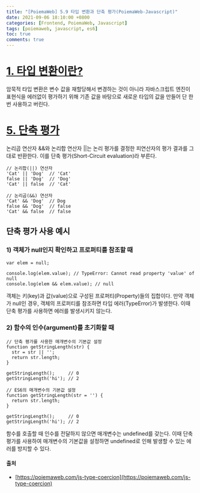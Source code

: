 ```yaml
---
title: "[PoiemaWeb] 5.9 타입 변환과 단축 평가(PoiemaWeb-Javascript)"
date: 2021-09-06 18:10:00 +0800
categories: [Frontend, PoiemaWeb, Javascript]
tags: [poiemaweb, javascript, es6]
toc: true
comments: true
---
```


# [1. 타입 변환이란?](https://poiemaweb.com/js-type-coercion#1-%ED%83%80%EC%9E%85-%EB%B3%80%ED%99%98%EC%9D%B4%EB%9E%80)
암묵적 타입 변환은 변수 값을 재할당해서 변경하는 것이 아니라 자바스크립트 엔진이 표현식을 에러없이 평가하기 위해 기존 값을 바탕으로 새로운 타입의 값을 만들어 단 한번 사용하고 버린다.

# [5. 단축 평가](https://poiemaweb.com/js-type-coercion#5-%EB%8B%A8%EC%B6%95-%ED%8F%89%EA%B0%80)
논리곱 연산자 &&와 논리합 연산자 ||는 논리 평가를 결정한 피연산자의 평가 결과를 그대로 반환한다. 이를 단축 평가(Short-Circuit evaluation)라 부른다.

~~~
// 논리합(||) 연산자
'Cat' || 'Dog'  // 'Cat'
false || 'Dog'  // 'Dog'
'Cat' || false  // 'Cat'

// 논리곱(&&) 연산자
'Cat' && 'Dog'  // Dog
false && 'Dog'  // false
'Cat' && false  // false
~~~

## 단축 평가 사용 예시

### 1) 객체가 null인지 확인하고 프로퍼티를 참조할 때
~~~
var elem = null;

console.log(elem.value); // TypeError: Cannot read property 'value' of null
console.log(elem && elem.value); // null
~~~

객체는 키(key)과 값(value)으로 구성된 프로퍼티(Property)들의 집합이다. 만약 객체가 null인 경우, 객체의 프로퍼티를 참조하면 타입 에러(TypeError)가 발생한다. 이때 단축 평가를 사용하면 에러를 발생시키지 않는다.

### 2) 함수의 인수(argument)를 초기화할 때
~~~
// 단축 평가를 사용한 매개변수의 기본값 설정
function getStringLength(str) {
  str = str || '';
  return str.length;
}

getStringLength();     // 0
getStringLength('hi'); // 2

// ES6의 매개변수의 기본값 설정
function getStringLength(str = '') {
  return str.length;
}

getStringLength();     // 0
getStringLength('hi'); // 2
~~~

함수를 호출할 때 인수를 전달하지 않으면 매개변수는 undefined를 갖는다. 이때 단축 평가를 사용하여 매개변수의 기본값을 설정하면 undefined로 인해 발생할 수 있는 에러를 방지할 수 있다.

#### 출처
- [https://poiemaweb.com/js-type-coercion](https://poiemaweb.com/js-type-coercion)